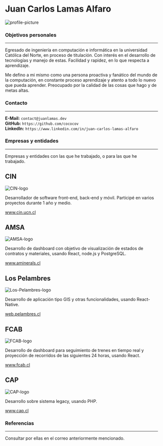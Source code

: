 # Juan Carlos Lamas Alfaro

![profile-picture](https://juanlamas.dev/img/profile.jpg "right")


### Objetivos personales

---

Egresado de ingeniería en computación e informática en la universidad Católica del Norte, en proceso de titulación. Con interés en el desarrollo de tecnologías y manejo de estas. Facilidad y rapidez, en lo que respecta a aprendizaje.

Me defino a mi mismo como una persona proactiva y fanático del mundo de la computación, en constante proceso aprendizaje y atento a todo lo nuevo que pueda aprender. Preocupado por la calidad de las cosas que hago y de metas altas.


### Contacto

---

**E-Mail:** `contact@juanlamas.dev`<br/>
**GitHub:** `https://github.com/cococov`<br/>
**LinkedIn:** `https://www.linkedin.com/in/juan-carlos-lamas-alfaro`<br/>


### Empresas y entidades

---

Empresas y entidades con las que he trabajado, o para las que he trabajado.

<span class="companies">

  <div class="company-card">
    <h2 class="company-card-title">
      CIN
    </h2>
    <img
      class="company-card-img"
      src="https://juanlamas.dev/img/companies/cin.png"
      alt="CIN-logo"
    />
    <div class="company-card-content">
      <p class="company-card-content-text">
        Desarrollador de software front-end, back-end y móvil. Participé en varios proyectos durante 1 año y medio.
      </p>
      <a
      href="https://cin.ucn.cl/Landing/"
      target="_blank"
      rel="noopener noreferrer"
      class="company-card-content-url">
        www.cin.ucn.cl
      </a>
    </div>
  </div>

   <div class="company-card">
    <h2 class="company-card-title">
      AMSA
    </h2>
    <img
      class="company-card-img"
      src="https://juanlamas.dev/img/companies/amsa.png"
      alt="AMSA-logo"
    />
    <div class="company-card-content">
      <p class="company-card-content-text">
        Desarrollo de dashboard con objetivo de visualización de estados de contratos y materiales, usando React, node.js y PostgreSQL.
      </p>
      <a
      href="https://www.aminerals.cl/"
      target="_blank"
      rel="noopener noreferrer"
      class="company-card-content-url">
        www.aminerals.cl
      </a>
    </div>
  </div>

  <div class="company-card">
    <h2 class="company-card-title">
      Los Pelambres
    </h2>
    <img
      class="company-card-img"
      src="https://juanlamas.dev/img/companies/lospelambres.png"
      alt="Los-Pelambres-logo"
    />
    <div class="company-card-content">
      <p class="company-card-content-text">
        Desarrollo de aplicación tipo GIS y otras funcionalidades, usando React-Native.
      </p>
      <a
      href="http://web.pelambres.cl/"
      target="_blank"
      rel="noopener noreferrer"
      class="company-card-content-url">
        web.pelambres.cl
      </a>
    </div>
  </div>

  <div class="company-card">
    <h2 class="company-card-title">
      FCAB
    </h2>
    <img
      class="company-card-img"
      src="https://juanlamas.dev/img/companies/fcab.png"
      alt="FCAB-logo"
    />
    <div class="company-card-content">
      <p class="company-card-content-text">
        Desarrollo de dashboard para seguimiento de trenes en tiempo real y proyección de recorridos de las siguientes 24 horas, usando React.
      </p>
      <a
      href="https://www.fcab.cl/"
      target="_blank"
      rel="noopener noreferrer"
      class="company-card-content-url">
        www.fcab.cl
      </a>
    </div>
  </div>

  <div class="company-card">
    <h2 class="company-card-title">
      CAP
    </h2>
    <img
      class="company-card-img"
      src="https://juanlamas.dev/img/companies/cap.png"
      alt="CAP-logo"
    />
    <div class="company-card-content">
      <p class="company-card-content-text">
        Desarrollo sobre sistema legacy, usando PHP.
      </p>
      <a
      href="https://www.cap.cl/"
      target="_blank"
      rel="noopener noreferrer"
      class="company-card-content-url">
        www.cap.cl
      </a>
    </div>
  </div>

</span>


### Referencias

---

Consultar por ellas en el correo anteriormente mencionado.